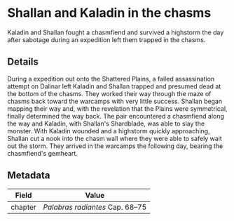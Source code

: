 # Shallan and Kaladin in the chasms
Kaladin and Shallan fought a chasmfiend and survived a highstorm the day after sabotage during an expedition left them trapped in the chasms.

## Details
During a expedition out onto the Shattered Plains, a failed assassination attempt on Dalinar left Kaladin and Shallan trapped and presumed dead at the bottom of the chasms. They worked their way through the maze of chasms back toward the warcamps with very little success. Shallan began mapping their way and, with the revelation that the Plains were symmetrical, finally determined the way back. The pair encountered a chasmfiend along the way and Kaladin, with Shallan's Shardblade, was able to slay the monster. With Kaladin wounded and a highstorm quickly approaching, Shallan cut a nook into the chasm wall where they were able to safely wait out the storm. They arrived in the warcamps the following day, bearing the chasmfiend's gemheart.

## Metadata
| Field | Value |
| ----- | ----- |
| chapter | *Palabras radiantes* Cap. 68–75 |
